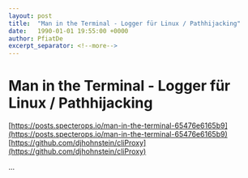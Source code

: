 ```yaml
---
layout: post
title:  "Man in the Terminal - Logger für Linux / Pathhijacking"
date:   1990-01-01 19:55:00 +0000
author: PfiatDe
excerpt_separator: <!--more-->
---
```


# Man in the Terminal - Logger für Linux / Pathhijacking
[https://posts.specterops.io/man-in-the-terminal-65476e6165b9](https://posts.specterops.io/man-in-the-terminal-65476e6165b9)
[https://github.com/djhohnstein/cliProxy](https://github.com/djhohnstein/cliProxy)

...
<!--more-->
